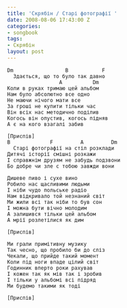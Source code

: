 ```yaml
---
title: 'Скрябін / Старі фотографії '
date: 2008-08-06 17:43:00 Z
categories:
- songbook
tags:
- Скрябін
layout: post
---
```


	Dm                 B           F
	  Здається, що то було так давно
	                 A          Dm
	Коли в руках тримаю цей альбом
	Нам було абсолютно все одно
	Не маючи нічого мати все
	За гроші не купити тільки час
	Він всіх нас методично поділив
	Когось він опустив, когось підняв
	А є на кого взагалі забив
	
	[Приспів]
	B             F         A         Dm
	  Старі фотографії на стіл розклади
	Дитячі історії смішні розкажи
	І справжнім друзям не забудь подзвони
	Бо добре чи зле с тобою завжди вони
	
	Дишеве пиво і сухе вино
	Робило нас щасливими людьми
	І ніби чудо польське радіо
	Нам відкривало той незнаний світ
	Ми жили всі так ніби то був сон
	І можна бути вічно молодим
	А залишився тільки цей альбом
	А мрії розлетілися як дим
	
	[Приспів]
	
	Ми грали примітивну музику
	Так чесно, що пробило би до сліз
	Чекали, що прийде такий момент
	Коли під ноги впаде цілий світ
	Годинник вперто роки рахував
	І кожен так як мів так і зробив
	І тільки у альбомі всі підряд
	Ми будемо такими як тоді
	
	[Приспів]



